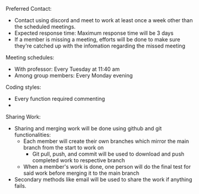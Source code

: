 
Preferred Contact:
 - Contact using discord and meet to work at least once a week other than the scheduled meetings.
 - Expected response time: Maximum response time will be 3 days
 - If a member is missing a meeting, efforts will be done to make sure they're catched up with the infomation regarding the missed meeting

Meeting schedules:
 - With professor: Every Tuesday at 11:40 am
 - Among group members: Every Monday evening

Coding styles:
 - Every function required commenting
 - 

Sharing Work:
 - Sharing and merging work will be done using github and git functionalities:
   - Each member will create their own branches which mirror the main branch from the start to work on
      - Git pull, push, and commit will be used to download and push completed work to respective branch 
   - When a member's work is done, one person will do the final test for said work before merging it to the main branch
 - Secondary methods like email will be used to share the work if anything fails.
